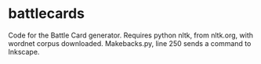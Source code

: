 battlecards
===========

Code for the Battle Card generator.
Requires python nltk, from nltk.org, with wordnet corpus downloaded.
Makebacks.py, line 250 sends a command to Inkscape.

